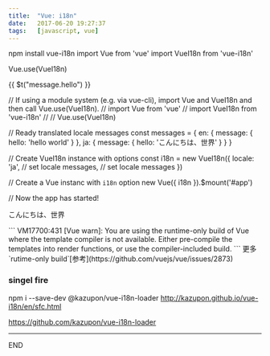 ```yaml
---
title:  "Vue: i18n"
date:   2017-06-20 19:27:37
tags:   [javascript, vue]
---
```

npm install vue-i18n
import Vue from 'vue'
import VueI18n from 'vue-i18n'

Vue.use(VueI18n)

<div id="#app">
  <p>{{ $t("message.hello") }}</p>
</div>

// If using a module system (e.g. via vue-cli), import Vue and VueI18n and then call Vue.use(VueI18n).
// import Vue from 'vue'
// import VueI18n from 'vue-i18n'
//
// Vue.use(VueI18n)

// Ready translated locale messages
const messages = {
  en: {
    message: {
      hello: 'hello world'
    }
  },
  ja: {
    message: {
      hello: 'こんにちは、世界'
    }
  }
}

// Create VueI18n instance with options
const i18n = new VueI18n({
  locale: 'ja', // set locale
  messages, // set locale messages
})


// Create a Vue instanc with `i18n` option
new Vue({ i18n }).$mount('#app')

// Now the app has started!


<div id="#app">
  <p>こんにちは、世界</p>
</div>
```
VM17700:431 [Vue warn]: You are using the runtime-only build
of Vue where the template compiler is not available.
Either pre-compile the templates into render functions, 
or use the compiler-included build.
```
更多`rutime-only build`[参考](https://github.com/vuejs/vue/issues/2873)

### singel fire

npm i --save-dev @kazupon/vue-i18n-loader
http://kazupon.github.io/vue-i18n/en/sfc.html



https://github.com/kazupon/vue-i18n-loader


---
END
